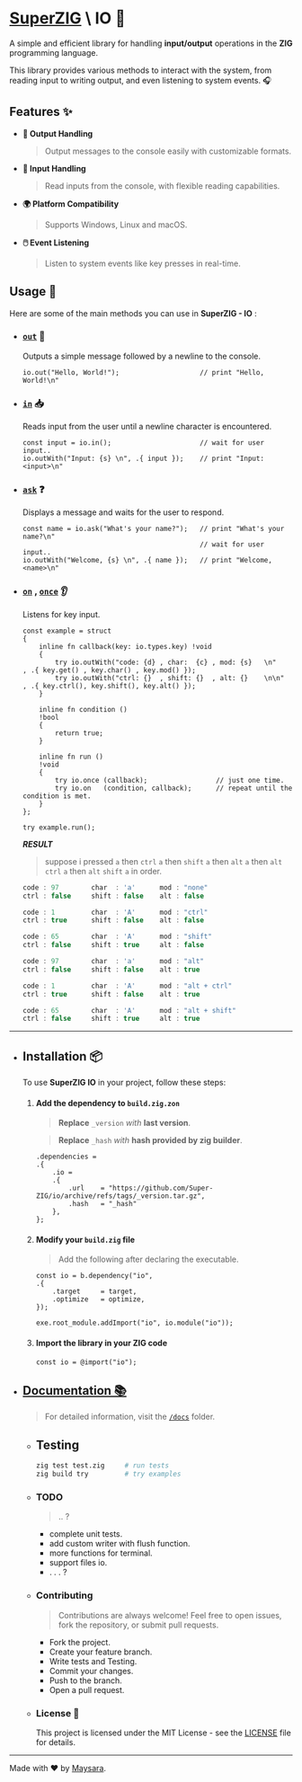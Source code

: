 # **[SuperZIG](https://github.com/Super-ZIG)** \ IO 🚀

A simple and efficient library for handling **input/output** operations in the **ZIG** programming language.

This library provides various methods to interact with the system, from reading input to writing output, and even listening to system events. 🎧

## Features ✨

- **🎤 Output Handling**
    > Output messages to the console easily with customizable formats.
  
- **📝 Input Handling**
    > Read inputs from the console, with flexible reading capabilities.
  
- **🌍 Platform Compatibility**
    > Supports Windows, Linux and macOS.
  
- **🖱️ Event Listening**
    > Listen to system events like key presses in real-time.


## Usage 📖

Here are some of the main methods you can use in **SuperZIG - IO** :

- ### [`out`](./docs/func/out.md) 📢

    Outputs a simple message followed by a newline to the console.

    ```zig
    io.out("Hello, World!");                    // print "Hello, World!\n"
    ```

- ### [`in`](./docs/func/in.md) 📥
    
    Reads input from the user until a newline character is encountered.

    ```zig
    const input = io.in();                      // wait for user input..
    io.outWith("Input: {s} \n", .{ input });    // print "Input: <input>\n"
    ```

- ### [`ask`](./docs/func/ask.md) ❓

    Displays a message and waits for the user to respond.

    ```zig
    const name = io.ask("What's your name?");   // print "What's your name?\n"
                                                // wait for user input..
    io.outWith("Welcome, {s} \n", .{ name });   // print "Welcome, <name>\n"
    ```

- ### [`on`](./docs/func/on.md) , [`once`](./docs/func/once.md) 👂

    Listens for key input.

    ```zig
    const example = struct
    {
        inline fn callback(key: io.types.key) !void
        {
            try io.outWith("code: {d} , char:  {c} , mod: {s}   \n"     , .{ key.get() , key.char() , key.mod() });
            try io.outWith("ctrl: {}  , shift: {}  , alt: {}    \n\n"   , .{ key.ctrl(), key.shift(), key.alt() });
        }

        inline fn condition ()
        !bool
        {
            return true;
        }

        inline fn run ()
        !void
        {
            try io.once (callback);                 // just one time.
            try io.on   (condition, callback);      // repeat until the condition is met.
        }
    };

    try example.run();
    ```

    _**RESULT**_

    > suppose i pressed `a` then `ctrl` `a` then `shift` `a` then `alt` `a` then `alt` `ctrl` `a` then `alt` `shift` `a` in order.

    ```ts
    code : 97        char  : 'a'      mod : "none"
    ctrl : false     shift : false    alt : false

    code : 1         char  : 'A'      mod : "ctrl"
    ctrl : true      shift : false    alt : false

    code : 65        char  : 'A'      mod : "shift"
    ctrl : false     shift : true     alt : false

    code : 97        char  : 'a'      mod : "alt"
    ctrl : false     shift : false    alt : true

    code : 1         char  : 'A'      mod : "alt + ctrl"
    ctrl : true      shift : false    alt : true

    code : 65        char  : 'A'      mod : "alt + shift"
    ctrl : false     shift : true     alt : true
    ```

---

- ## Installation 📦

    To use **SuperZIG IO** in your project, follow these steps:  

    1. #### Add the dependency to `build.zig.zon`  

        > **Replace** `_version` _with_ **last version**.

        > **Replace** `_hash` _with_ **hash provided by zig builder**.

        ```zig
        .dependencies = 
        .{
            .io = 
            .{
                .url    = "https://github.com/Super-ZIG/io/archive/refs/tags/_version.tar.gz",
                .hash   = "_hash"
            },
        };
        ```

    2. #### Modify your `build.zig` file  

        > Add the following after declaring the executable. 

        ```zig
        const io = b.dependency("io",
        .{
            .target     = target,
            .optimize   = optimize,
        });

        exe.root_module.addImport("io", io.module("io"));
        ```

    3. #### Import the library in your ZIG code  

        ```zig
        const io = @import("io");
        ```

- ## [Documentation 📚](./docs/readme.md)

    > For detailed information, visit the [`/docs`](./docs/readme.md) folder.

  - ## Testing

    ```bash
    zig test test.zig     # run tests
    zig build try         # try examples
    ```

  - ### TODO

    > .. ?
    
    - complete unit tests.
    - add custom writer with flush function.
    - more functions for terminal.
    - support files io.
    - . . . ?
        
  - ### Contributing

    > Contributions are always welcome! Feel free to open issues, fork the repository, or submit pull requests.

    - Fork the project.
    - Create your feature branch.
    - Write tests and Testing.
    - Commit your changes.
    - Push to the branch.
    - Open a pull request.

  - ### License 📄

    This project is licensed under the MIT License - see the [LICENSE](./LICENSE) file for details.

---

Made with ❤️ by [Maysara](http://github.com/maysara-elshewehy).